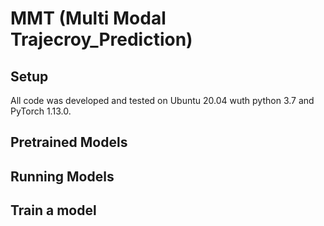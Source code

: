 # MMT (Multi Modal Trajecroy_Prediction)

## Setup
All code was developed and tested on Ubuntu 20.04 wuth python 3.7 and PyTorch 1.13.0.

## Pretrained Models

## Running Models

## Train a model

